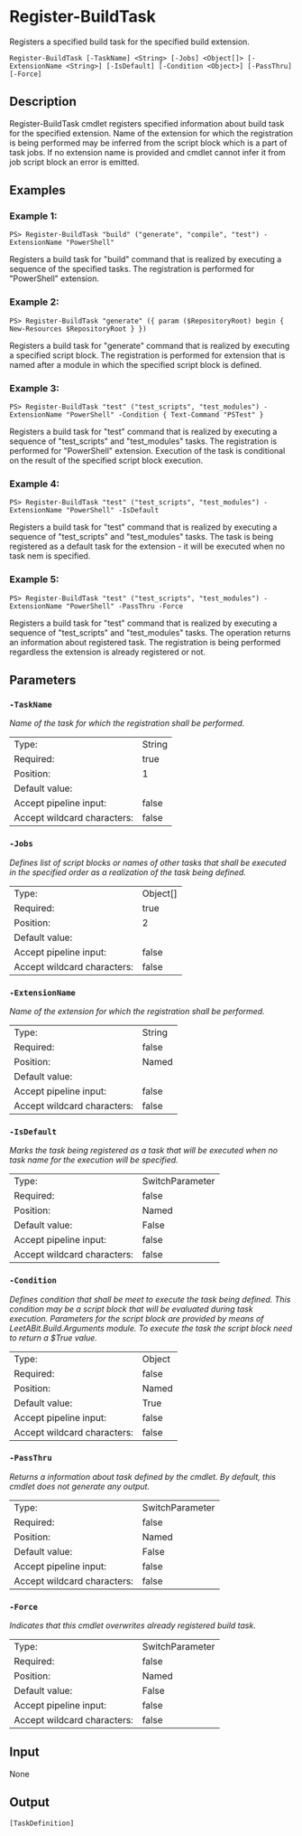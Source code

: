 # Register-BuildTask
Registers a specified build task for the specified build extension.

```Register-BuildTask [-TaskName] <String> [-Jobs] <Object[]> [-ExtensionName <String>] [-IsDefault] [-Condition <Object>] [-PassThru] [-Force]```

## Description

Register-BuildTask cmdlet registers specified information about build task for the specified extension. Name of the extension for which the registration is being performed may be inferred from the script block which is a part of task jobs. If no extension name is provided and cmdlet cannot infer it from job script block an error is emitted.

## Examples
### Example 1:
```PS> Register-BuildTask "build" ("generate", "compile", "test") -ExtensionName "PowerShell"```

Registers a build task for "build" command that is realized by executing a sequence of the specified tasks. The registration is performed for "PowerShell" extension.

### Example 2:
```PS> Register-BuildTask "generate" ({ param ($RepositoryRoot) begin { New-Resources $RepositoryRoot } })```

Registers a build task for "generate" command that is realized by executing a specified script block. The registration is performed for extension that is named after a module in which the specified script block is defined.

### Example 3:
```PS> Register-BuildTask "test" ("test_scripts", "test_modules") -ExtensionName "PowerShell" -Condition { Text-Command "PSTest" }```

Registers a build task for "test" command that is realized by executing a sequence of "test_scripts" and "test_modules" tasks. The registration is performed for "PowerShell" extension. Execution of the task is conditional on the result of the specified script block execution.

### Example 4:
```PS> Register-BuildTask "test" ("test_scripts", "test_modules") -ExtensionName "PowerShell" -IsDefault```

Registers a build task for "test" command that is realized by executing a sequence of "test_scripts" and "test_modules" tasks. The task is being registered as a default task for the extension - it will be executed when no task nem is specified.

### Example 5:
```PS> Register-BuildTask "test" ("test_scripts", "test_modules") -ExtensionName "PowerShell" -PassThru -Force```

Registers a build task for "test" command that is realized by executing a sequence of "test_scripts" and "test_modules" tasks. The operation returns an information about registered task. The registration is being performed regardless the extension is already registered or not.

## Parameters
### ```-TaskName```

*Name of the task for which the registration shall be performed.*

<table>
  <tr><td>Type:</td><td>String</td></tr>
  <tr><td>Required:</td><td>true</td></tr>
  <tr><td>Position:</td><td>1</td></tr>
  <tr><td>Default value:</td><td></td></tr>
  <tr><td>Accept pipeline input:</td><td>false</td></tr>
  <tr><td>Accept wildcard characters:</td><td>false</td></tr>
</table>

### ```-Jobs```

*Defines list of script blocks or names of other tasks that shall be executed in the specified order as a realization of the task being defined.*

<table>
  <tr><td>Type:</td><td>Object[]</td></tr>
  <tr><td>Required:</td><td>true</td></tr>
  <tr><td>Position:</td><td>2</td></tr>
  <tr><td>Default value:</td><td></td></tr>
  <tr><td>Accept pipeline input:</td><td>false</td></tr>
  <tr><td>Accept wildcard characters:</td><td>false</td></tr>
</table>

### ```-ExtensionName```

*Name of the extension for which the registration shall be performed.*

<table>
  <tr><td>Type:</td><td>String</td></tr>
  <tr><td>Required:</td><td>false</td></tr>
  <tr><td>Position:</td><td>Named</td></tr>
  <tr><td>Default value:</td><td></td></tr>
  <tr><td>Accept pipeline input:</td><td>false</td></tr>
  <tr><td>Accept wildcard characters:</td><td>false</td></tr>
</table>

### ```-IsDefault```

*Marks the task being registered as a task that will be executed when no task name for the execution will be specified.*

<table>
  <tr><td>Type:</td><td>SwitchParameter</td></tr>
  <tr><td>Required:</td><td>false</td></tr>
  <tr><td>Position:</td><td>Named</td></tr>
  <tr><td>Default value:</td><td>False</td></tr>
  <tr><td>Accept pipeline input:</td><td>false</td></tr>
  <tr><td>Accept wildcard characters:</td><td>false</td></tr>
</table>

### ```-Condition```

*Defines condition that shall be meet to execute the task being defined. This condition may be a script block that will be evaluated during task execution. Parameters for the script block are provided by means of LeetABit.Build.Arguments module. To execute the task the script block need to return a $True value.*

<table>
  <tr><td>Type:</td><td>Object</td></tr>
  <tr><td>Required:</td><td>false</td></tr>
  <tr><td>Position:</td><td>Named</td></tr>
  <tr><td>Default value:</td><td>True</td></tr>
  <tr><td>Accept pipeline input:</td><td>false</td></tr>
  <tr><td>Accept wildcard characters:</td><td>false</td></tr>
</table>

### ```-PassThru```

*Returns a information about task defined by the cmdlet. By default, this cmdlet does not generate any output.*

<table>
  <tr><td>Type:</td><td>SwitchParameter</td></tr>
  <tr><td>Required:</td><td>false</td></tr>
  <tr><td>Position:</td><td>Named</td></tr>
  <tr><td>Default value:</td><td>False</td></tr>
  <tr><td>Accept pipeline input:</td><td>false</td></tr>
  <tr><td>Accept wildcard characters:</td><td>false</td></tr>
</table>

### ```-Force```

*Indicates that this cmdlet overwrites already registered build task.*

<table>
  <tr><td>Type:</td><td>SwitchParameter</td></tr>
  <tr><td>Required:</td><td>false</td></tr>
  <tr><td>Position:</td><td>Named</td></tr>
  <tr><td>Default value:</td><td>False</td></tr>
  <tr><td>Accept pipeline input:</td><td>false</td></tr>
  <tr><td>Accept wildcard characters:</td><td>false</td></tr>
</table>

## Input
None

## Output
```[TaskDefinition]```
